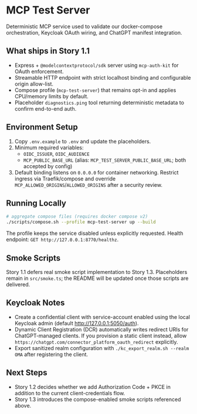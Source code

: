 # MCP Test Server

Deterministic MCP service used to validate our docker-compose orchestration, Keycloak OAuth wiring, and ChatGPT manifest integration.

## What ships in Story 1.1
- Express + `@modelcontextprotocol/sdk` server using `mcp-auth-kit` for OAuth enforcement.
- Streamable HTTP endpoint with strict localhost binding and configurable origin allow-list.
- Compose profile (`mcp-test-server`) that remains opt-in and applies CPU/memory limits by default.
- Placeholder `diagnostics.ping` tool returning deterministic metadata to confirm end-to-end auth.

## Environment Setup
1. Copy `.env.example` to `.env` and update the placeholders.
2. Minimum required variables:
   - `OIDC_ISSUER`, `OIDC_AUDIENCE`
   - `MCP_PUBLIC_BASE_URL` (alias: `MCP_TEST_SERVER_PUBLIC_BASE_URL`; both accepted by config)
3. Default binding listens on `0.0.0.0` for container networking. Restrict ingress via Traefik/compose and override `MCP_ALLOWED_ORIGINS`/`ALLOWED_ORIGINS` after a security review.

## Running Locally
```bash
# aggregate compose files (requires docker compose v2)
./scripts/compose.sh --profile mcp-test-server up --build
```

The profile keeps the service disabled unless explicitly requested. Health endpoint: `GET http://127.0.0.1:8770/healthz`.

## Smoke Scripts
Story 1.1 defers real smoke script implementation to Story 1.3. Placeholders remain in `src/smoke.ts`; the README will be updated once those scripts are delivered.

## Keycloak Notes
- Create a confidential client with service-account enabled using the local Keycloak admin (default http://127.0.0.1:5050/auth).
- Dynamic Client Registration (DCR) automatically writes redirect URIs for ChatGPT-managed clients. If you provision a static client instead, allow `https://chatgpt.com/connector_platform_oauth_redirect` explicitly.
- Export sanitized realm configuration with `./kc_export_realm.sh --realm OMA` after registering the client.

## Next Steps
- Story 1.2 decides whether we add Authorization Code + PKCE in addition to the current client-credentials flow.
- Story 1.3 introduces the compose-enabled smoke scripts referenced above.
